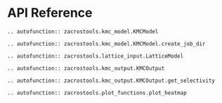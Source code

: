 # API Reference

```{eval-rst}
.. autofunction:: zacrostools.kmc_model.KMCModel
```

```{eval-rst}
.. autofunction:: zacrostools.kmc_model.KMCModel.create_job_dir
```

```{eval-rst}
.. autofunction:: zacrostools.lattice_input.LatticeModel
```

```{eval-rst}
.. autofunction:: zacrostools.kmc_output.KMCOutput
```

```{eval-rst}
.. autofunction:: zacrostools.kmc_output.KMCOutput.get_selectivity
```

```{eval-rst}
.. autofunction:: zacrostools.plot_functions.plot_heatmap
```